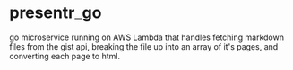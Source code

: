 # presentr_go
go microservice running on AWS Lambda that handles fetching markdown files from the gist api, breaking the file up into an array of it's pages, and converting each page to html.

